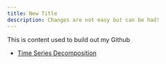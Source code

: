 ```yaml
---
title: New Title
description: Changes are not easy but can be had!
---
```


This is content used to build out my Github

- [Time Series Decomposition](/timeseries/index.md)
